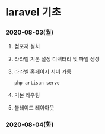 # laravel 기초

### 2020-08-03(월)

1. 컴포저 설치

2. 라라벨 기본 설정 디렉터리 및 파일 생성

3. 라라벨 홈페이지 서버 가동
    ```bash
    php artisan serve
    ```
4. 기본 라우팅

5. 블레이드 레이아웃

### 2020-08-04(화)
